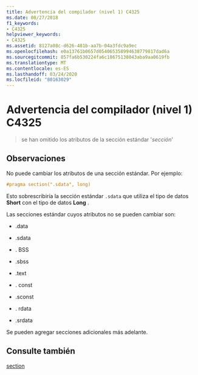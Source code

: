 ```yaml
---
title: Advertencia del compilador (nivel 1) C4325
ms.date: 08/27/2018
f1_keywords:
- C4325
helpviewer_keywords:
- C4325
ms.assetid: 8127a08c-d626-481b-aa7b-04a3fdc9a9ec
ms.openlocfilehash: e0a13761b0657d054065358994638779817dad6a
ms.sourcegitcommit: 857fa6b530224fa6c18675138043aba9aa0619fb
ms.translationtype: MT
ms.contentlocale: es-ES
ms.lasthandoff: 03/24/2020
ms.locfileid: "80163029"
---
```

# <a name="compiler-warning-level-1-c4325"></a>Advertencia del compilador (nivel 1) C4325

> se han omitido los atributos de la sección estándar '*sección*'

## <a name="remarks"></a>Observaciones

No puede cambiar los atributos de una sección estándar. Por ejemplo:

```cpp
#pragma section(".sdata", long)
```

Esto sobrescribiría la sección estándar `.sdata` que utiliza el tipo de datos **Short** con el tipo de datos **Long** .

Las secciones estándar cuyos atributos no se pueden cambiar son:

- .data

- .sdata

- . BSS

- .sbss

- .text

- . const

- .sconst

- . rdata

- .srdata

Se pueden agregar secciones adicionales más adelante.

## <a name="see-also"></a>Consulte también

[section](../../preprocessor/section.md)
